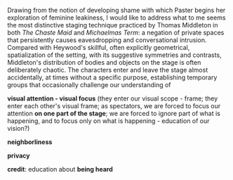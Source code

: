 Drawing from the notion of developing shame with which Paster begins her exploration of feminine leakiness, I would like to address what to me seems the most distinctive staging technique practiced by Thomas Middleton in both _The Chaste Maid_ and _Michaelmas Term_: a negation of private spaces that persistently causes eavesdropping and conversational intrusion. Compared with Heywood's skillful, often explicitly geometrical, spatialization of the setting, with its suggestive symmetries and contrasts, Middleton's distribution of bodies and objects on the stage is often deliberately chaotic. The characters enter and leave the stage almost accidentally, at times without a specific purpose, establishing temporary groups that occasionally challenge our understanding of

__visual attention - visual focus__ (they enter our visual scope - frame; they enter each other's visual frame; as spectators, we are forced to focus our attention __on one part of the stage__; we are forced to ignore part of what is happening, and to focus only on what is happening - education of our vision?)

__neighborliness__

 __privacy__

__credit__: education about __being heard__
